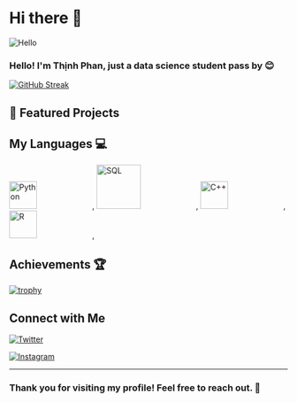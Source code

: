 # Hi there 👋

![Hello](https://media.giphy.com/media/v1.Y2lkPTc5MGI3NjExdWtzZzJuOXhpZ2tqaHNod3hmNml2OTk3Nmw1NW0zNWZ2aTE2bXE0byZlcD12MV9zdGlja2Vyc19zZWFyY2gmY3Q9cw/pr1dbVONbGeVvSiECh/giphy.gif)

### Hello! I'm Thịnh Phan, just a data science student pass by 😊 

[![GitHub Streak](https://github-readme-streak-stats.herokuapp.com/?user=Lizichu0100&theme=dark)](https://git.io/streak-stats)

## 🚀 Featured Projects

### [](https://github.com/yourusername/awesomeproject)


## My Languages 💻

<div>
  <img src="https://upload.wikimedia.org/wikipedia/commons/c/c3/Python-logo-notext.svg" alt="Python" width="50" style="display: inline-block; margin-right: 100px;"/>,       
  <img src="https://upload.wikimedia.org/wikipedia/commons/8/87/Sql_data_base_with_logo.png" alt="SQL" width="80" style="display: inline-block; margin-right: 100px;"/>,    
  <img src="https://upload.wikimedia.org/wikipedia/commons/1/18/ISO_C%2B%2B_Logo.svg" alt="C++" width="50" style="display: inline-block; margin-right: 100px;"/>,    
  <img src="https://upload.wikimedia.org/wikipedia/commons/1/1b/R_logo.svg" alt="R" width="50" style="display: inline-block; margin-right: 100px;"/>,    
</div>

## Achievements 🏆
[![trophy](https://github-profile-trophy.vercel.app/?username=yourusername)](https://github.com/ryo-ma/github-profile-trophy)

## Connect with Me

[![Twitter](https://img.shields.io/badge/X-%2312100E.svg?style=for-the-badge&logo=X&logoColor=white)](https://twitter.com/Liziichu)

[![Instagram](https://img.shields.io/badge/Instagram-purple?style=for-the-badge&logo=instagram&logoColor=white)](https://www.instagram.com/lizzy0100/)

---
### Thank you for visiting my profile! Feel free to reach out. 🎉
